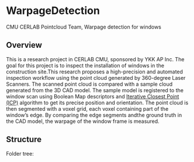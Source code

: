 # WarpageDetection
CMU CERLAB Pointcloud Team, Warpage detection for windows

## Overview
This is a research project in CERLAB CMU, sponsored by YKK AP Inc. The goal for this project is to inspect the installation of windows in the construction site.This research proposes a high-precision and automated inspection workflow using the point cloud generated by 360-degree Laser Scanners. The scanned point cloud is compared with a sample cloud generated from the 3D CAD model. The sample model is registered to the window scan using Boolean Map descriptors and [Iterative Closest Point (ICP)](https://en.wikipedia.org/wiki/Iterative_closest_point) algorithm to get its precise position and orientation. The point cloud is then segmented with a voxel grid, each voxel containing part of the window’s edge. By comparing the edge segments andthe ground truth in the CAD model, the warpage of the window frame is measured.

## Structure
Folder tree:  

